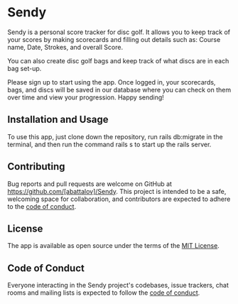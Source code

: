 # Sendy

Sendy is a personal score tracker for disc golf. It allows you to keep track of your scores by making scorecards and filling out details such as: Course name, Date, Strokes, and overall Score.

You can also create disc golf bags and keep track of what discs are in each bag set-up.

Please sign up to start using the app. Once logged in, your scorecards, bags, and discs will be saved in our database where you can check on them over time and view your progression. Happy sending!

## Installation and Usage

To use this app, just clone down the repository, run rails db:migrate in the terminal, and then run the command rails s to start up the rails server.

## Contributing

Bug reports and pull requests are welcome on GitHub at https://github.com/[abattalov]/Sendy. This project is intended to be a safe, welcoming space for collaboration, and contributors are expected to adhere to the [code of conduct](https://github.com/[abattalov]/Sendy/blob/master/CODE_OF_CONDUCT.md).

## License

The app is available as open source under the terms of the [MIT License](https://opensource.org/licenses/MIT).

## Code of Conduct

Everyone interacting in the Sendy project's codebases, issue trackers, chat rooms and mailing lists is expected to follow the [code of conduct](https://github.com/abattalov/Sendy/blob/master/CODE_OF_CONDUCT.md).